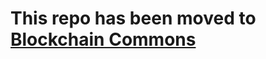 # This repo has been moved to [Blockchain Commons](https://github.com/BlockchainCommons/bc-libwally-java)
